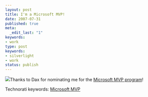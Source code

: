 ```yaml
---
layout: post
title: I'm a Microsoft MVP!
date: 2007-07-31
published: true
meta:
  _edit_last: "1"
keywords:
- work
type: post
keywords:
- silverlight
- work
status: publish
---
```

![](http://media.eick.us/2011/05/942385930_eed071121e_o.png)Thanks to Dax for nominating me for the [Microsoft MVP program](http://mvp.support.microsoft.com/)!<div class="wlWriterSmartContent" style="margin: 0px;padding: 0px">Technorati keywords: [Microsoft MVP](http://technorati.com/tags/Microsoft%20MVP)</div>
